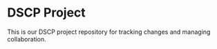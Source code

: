 # DSCP Project
This is our DSCP project repository for tracking changes and managing collaboration.
